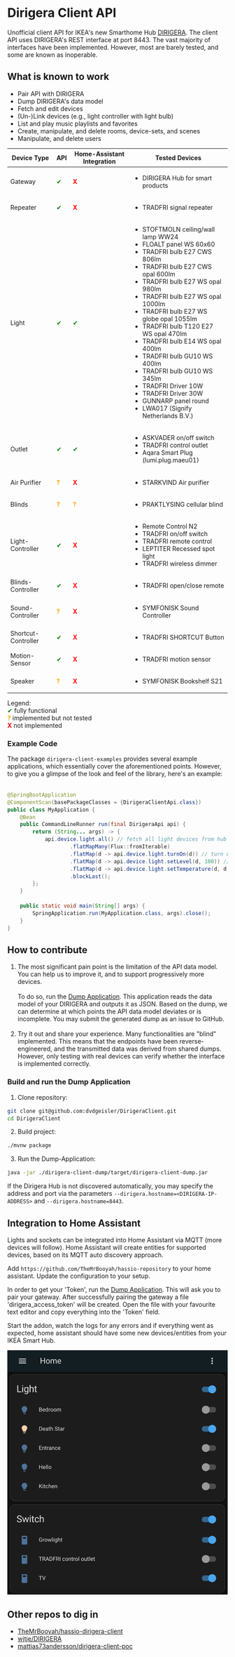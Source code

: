 # Dirigera Client API

Unofficial client API for IKEA's new Smarthome Hub
[DIRIGERA](https://github.com/wjtje/DIRIGERA). The client API
uses DIRIGERA's REST interface at port 8443. The vast majority
of interfaces have been implemented. However, most are
barely tested, and some are known as inoperable.

## What is known to work

* Pair API with DIRIGERA
* Dump DIRIGERA's data model
* Fetch and edit devices
* (Un-)Link devices (e.g., light controller with light bulb)
* List and play music playlists and favorites
* Create, manipulate, and delete rooms, device-sets, and scenes
* Manipulate, and delete users

| Device Type         | API                                        | Home-Assistant Integration                 | Tested Devices                                                                                                                                                                                                                                                                                                                                                                                                                                                                                                                                                                |
|---------------------|--------------------------------------------|--------------------------------------------|-------------------------------------------------------------------------------------------------------------------------------------------------------------------------------------------------------------------------------------------------------------------------------------------------------------------------------------------------------------------------------------------------------------------------------------------------------------------------------------------------------------------------------------------------------------------------------|
| Gateway             | <span style="color:green"> &#10004;</span> | <span style="color:red">   **X**   </span> | <ul><li>DIRIGERA Hub for smart products</li></ul>                                                                                                                                                                                                                                                                                                                                                                                                                                                                                                                             |
| Repeater            | <span style="color:green"> &#10004;</span> | <span style="color:red">   **X**   </span> | <ul><li>TRADFRI signal repeater</li></ul>                                                                                                                                                                                                                                                                                                                                                                                                                                                                                                                                     |
| Light               | <span style="color:green"> &#10004;</span> | <span style="color:green"> &#10004;</span> | <ul><li>STOFTMOLN ceiling/wall lamp WW24</li><li>FLOALT panel WS 60x60</li><li>TRADFRI bulb E27 CWS 806lm</li><li>TRADFRI bulb E27 CWS opal 600lm</li><li>TRADFRI bulb E27 WS opal 980lm</li><li>TRADFRI bulb E27 WS opal 1000lm</li><li>TRADFRI bulb E27 WS globe opal 1055lm</li><li>TRADFRI bulb T120 E27 WS opal 470lm</li><li>TRADFRI bulb E14 WS opal 400lm</li><li>TRADFRI bulb GU10 WS 400lm</li><li>TRADFRI bulb GU10 WS 345lm</li><li>TRADFRI Driver 10W</li><li>TRADFRI Driver 30W</li><li>GUNNARP panel round</li><li>LWA017 (Signify Netherlands B.V.)</li></ul> |
| Outlet              | <span style="color:green"> &#10004;</span> | <span style="color:green"> &#10004;</span> | <ul><li>ASKVADER on/off switch</li><li>TRADFRI control outlet</li><li>Aqara Smart Plug (lumi.plug.maeu01)</li></ul>                                                                                                                                                                                                                                                                                                                                                                                                                                                           |
| Air Purifier        | <span style="color:orange">**?**   </span> | <span style="color:red">   **X**   </span> | <ul><li>STARKVIND Air purifier</li></ul>                                                                                                                                                                                                                                                                                                                                                                                                                                                                                                                                      |
| Blinds              | <span style="color:orange">**?**   </span> | <span style="color:orange">**?**   </span> | <ul><li>PRAKTLYSING cellular blind</li></ul>                                                                                                                                                                                                                                                                                                                                                                                                                                                                                                                                  |
| Light-Controller    | <span style="color:green"> &#10004;</span> | <span style="color:red">   **X**   </span> | <ul><li>Remote Control N2</li><li>TRADFRI on/off switch</li><li>TRADFRI remote control</li><li>LEPTITER Recessed spot light</li><li>TRADFRI wireless dimmer</li></ul>                                                                                                                                                                                                                                                                                                                                                                                                         |
| Blinds-Controller   | <span style="color:green"> &#10004;</span> | <span style="color:red">   **X**   </span> | <ul><li>TRADFRI open/close remote</li></ul>                                                                                                                                                                                                                                                                                                                                                                                                                                                                                                                                   |
| Sound-Controller    | <span style="color:orange">**?**   </span> | <span style="color:red">   **X**   </span> | <ul><li>SYMFONISK Sound Controller</li></ul>                                                                                                                                                                                                                                                                                                                                                                                                                                                                                                                                  |
| Shortcut-Controller | <span style="color:green"> &#10004;</span> | <span style="color:red">   **X**   </span> | <ul><li>TRADFRI SHORTCUT Button</li></ul>                                                                                                                                                                                                                                                                                                                                                                                                                                                                                                                                     |
| Motion-Sensor       | <span style="color:green"> &#10004;</span> | <span style="color:red">   **X**   </span> | <ul><li>TRADFRI motion sensor</li></ul>                                                                                                                                                                                                                                                                                                                                                                                                                                                                                                                                       |
| Speaker             | <span style="color:orange">**?**   </span> | <span style="color:red">   **X**   </span> | <ul><li>SYMFONISK Bookshelf S21</li></ul>                                                                                                                                                                                                                                                                                                                                                                                                                                                                                                                                     |

Legend:</br>
<span style="color:green"> &#10004;</span> fully functional</br>
<span style="color:orange">**?**   </span> implemented but not tested</br>
<span style="color:red">   **X**   </span> not implemented

### Example Code

The package `dirigera-client-examples` provides several example
applications, which essentially cover the aforementioned points.
However, to give you a glimpse of the look and feel of the library,
here's an example:

```java

@SpringBootApplication
@ComponentScan(basePackageClasses = {DirigeraClientApi.class})
public class MyApplication {
    @Bean
    public CommandLineRunner run(final DirigeraApi api) {
        return (String... args) -> {
            api.device.light.all() // fetch all light devices from hub
                    .flatMapMany(Flux::fromIterable)
                    .flatMap(d -> api.device.light.turnOn(d)) // turn on lights
                    .flatMap(d -> api.device.light.setLevel(d, 100)) // set light level to 100%
                    .flatMap(d -> api.device.light.setTemperature(d, d.attributes.state.color.temperatureMax)) // set color temperature
                    .blockLast();
        };
    }

    public static void main(String[] args) {
        SpringApplication.run(MyApplication.class, args).close();
    }
}
```

## How to contribute

1) The most significant pain point is the limitation of the API data model.
   You can help us to improve it, and to support progressively more devices.</br></br>
   To do so, run the [Dump Application](dirigera-client-dump/src/main/java/de/dvdgeisler/iot/dirigera/client/dump/DumpApplication.java).
   This application reads the data model of your DIRIGERA and outputs it as JSON. Based on the dump,
   we can determine at which points the API data model deviates or is
   incomplete. You may submit the generated dump as an issue to GitHub.</br></br>
2) Try it out and share your experience. Many functionalities are "blind" implemented. This means 
   that the endpoints have been reverse-engineered, and the transmitted data was derived from shared 
   dumps. However, only testing with real devices can verify whether the interface is implemented 
   correctly.

### Build and run the Dump Application

1) Clone repository:

```bash
git clone git@github.com:dvdgeisler/DirigeraClient.git
cd DirigeraClient
```

2) Build project:

```bash
./mvnw package
```

3) Run the Dump-Application:

```bash
java -jar ./dirigera-client-dump/target/dirigera-client-dump.jar
```
If the Dirigera Hub is not discovered automatically, 
you may specify the address and port via the parameters 
`--dirigera.hostname=<DIRIGERA-IP-ADDRESS>` and `--dirigera.hostname=8443`.

## Integration to Home Assistant

Lights and sockets can be integrated into Home Assistant via MQTT (more devices will follow).
Home Assistant will create entities for supported devices, based on its MQTT auto discovery approach.

Add `https://github.com/TheMrBooyah/hassio-repository` to your home assistant.
Update the configuration to your setup.

In order to get your 'Token', run
the [Dump Application](dirigera-client-dump/src/main/java/de/dvdgeisler/iot/dirigera/client/dump/DumpApplication.java).
This will ask you to pair your gateway. After successfully pairing the gateway a file 'dirigera_access_token' will be
created. Open the file with your favourite text editor and copy everything into the 'Token' field.

Start the addon, watch the logs for any errors and if everything went as expected, home assistant should have some new
devices/entities from your IKEA Smart Hub.

![](img/hass-integration.png)

## Other repos to dig in

* [TheMrBooyah/hassio-dirigera-client](https://github.com/TheMrBooyah/hassio-dirigera-client)
* [wjtje/DIRIGERA](https://github.com/wjtje/DIRIGERA)
* [mattias73andersson/dirigera-client-poc](https://github.com/mattias73andersson/dirigera-client-poc)
